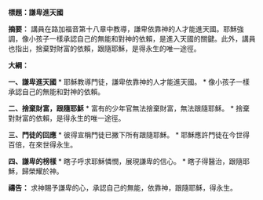 **標題：謙卑進天國**

**摘要：**
講員在路加福音第十八章中教導，謙卑依靠神的人才能進天國。耶穌強調，像小孩子一樣承認自己的無能和對神的依賴，是進入天國的關鍵。此外，講員也指出，捨棄對財富的依賴，跟隨耶穌，是得永生的唯一途徑。

**大綱：**

**一、謙卑進天國**
    * 耶穌教導門徒，謙卑依靠神的人才能進天國。
    * 像小孩子一樣承認自己的無能和對神的依賴。

**二、捨棄財富，跟隨耶穌**
    * 富有的少年官無法捨棄財富，無法跟隨耶穌。
    * 捨棄對財富的依賴，是得永生的唯一途徑。

**三、門徒的回應**
    * 彼得宣稱門徒已撇下所有跟隨耶穌。
    * 耶穌應許門徒在今世得百倍，在來世得永生。

**四、謙卑的榜樣**
    * 瞎子呼求耶穌憐憫，展現謙卑的信心。
    * 瞎子得醫治，跟隨耶穌，歸榮耀於神。

**禱告：**
求神賜予謙卑的心，承認自己的無能，依靠神，跟隨耶穌，得永生。